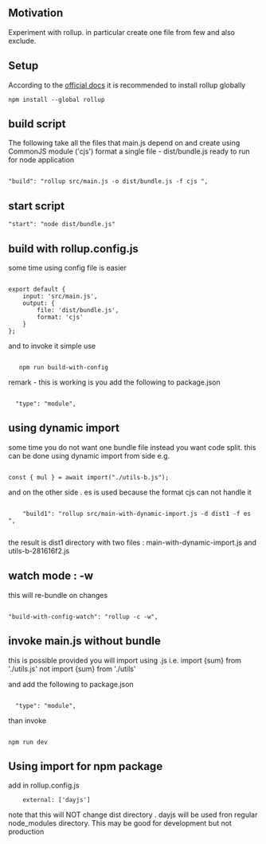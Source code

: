 <h2>Motivation</h2>
Experiment with rollup. in particular create one file from few and also exclude.

<h2>Setup</h2>
According to the <a href='https://rollupjs.org/introduction/#installation'>official docs</a> it is recommended to install rollup globally

```
npm install --global rollup

```

<h2>build script</h2>
The following take all the files that main.js depend on and create using CommonJS module ('cjs') format a single file - dist/bundle.js ready to run for node application 

```

"build": "rollup src/main.js -o dist/bundle.js -f cjs ",

```

<h2>start script</h2>

```
"start": "node dist/bundle.js"

```


<h2>build with rollup.config.js</h2>
some time using config file is easier

```

export default {
	input: 'src/main.js',
	output: {
		file: 'dist/bundle.js',
		format: 'cjs'
	}
};

```

and to invoke it simple use

```

   npm run build-with-config

```

remark - this is working is you add the following to package.json

```

  "type": "module",

```

<h2>using dynamic import</h2>
some time you do not want one bundle file instead you want code split. this can be done using dynamic import from side e.g.

```

const { mul } = await import("./utils-b.js");

```

and on the other side . es is used because the format cjs can not handle it

```

    "build1": "rollup src/main-with-dynamic-import.js -d dist1 -f es ",


```

the result is dist1 directory with two files : 
main-with-dynamic-import.js and utils-b-281616f2.js

<h2>watch mode : -w</h2>
this will re-bundle on changes

```

"build-with-config-watch": "rollup -c -w",

```

<h2>invoke main.js without bundle</h2>

this is possible provided you will import using .js i.e. import {sum} from './utils.js'
not import {sum} from './utils'

<p>and add the following to package.json</p>

```

  "type": "module",

```

than invoke 

```

npm run dev

```

<h2>Using import for npm package</h2>

add in rollup.config.js

```
	external: ['dayjs']
```

note that this will NOT change dist directory . dayjs will be used fron regular node_modules directory. This may be good for development but not production